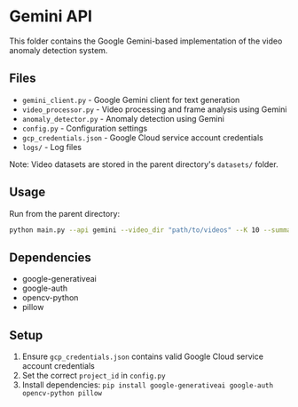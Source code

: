 # Gemini API

This folder contains the Google Gemini-based implementation of the video anomaly detection system.

## Files

- `gemini_client.py` - Google Gemini client for text generation
- `video_processor.py` - Video processing and frame analysis using Gemini
- `anomaly_detector.py` - Anomaly detection using Gemini
- `config.py` - Configuration settings
- `gcp_credentials.json` - Google Cloud service account credentials
- `logs/` - Log files

Note: Video datasets are stored in the parent directory's `datasets/` folder.

## Usage

Run from the parent directory:

```bash
python main.py --api gemini --video_dir "path/to/videos" --K 10 --summarization_chunk_size 3
```

## Dependencies

- google-generativeai
- google-auth
- opencv-python
- pillow

## Setup

1. Ensure `gcp_credentials.json` contains valid Google Cloud service account credentials
2. Set the correct `project_id` in `config.py`
3. Install dependencies: `pip install google-generativeai google-auth opencv-python pillow` 